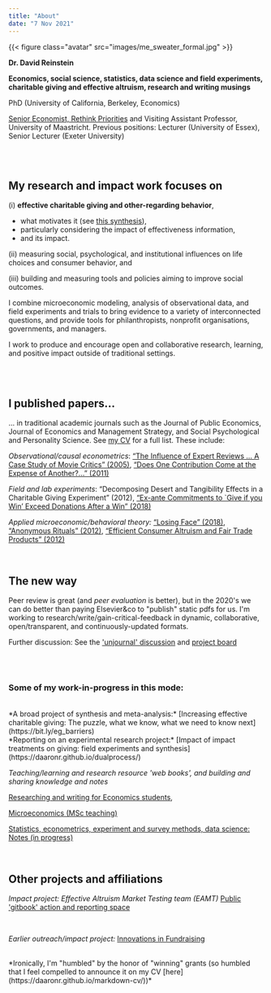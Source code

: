 ```yaml
---
title: "About"
date: "7 Nov 2021"
---
```


{{< figure class="avatar" src="images/me_sweater_formal.jpg" >}}

**Dr. David Reinstein**

**Economics, social science, statistics, data science and field experiments, charitable giving and effective altruism, research and writing musings**


PhD (University of California, Berkeley, Economics)

[Senior Economist, Rethink Priorities](https://www.rethinkpriorities.org/our-team) and Visiting Assistant Professor, University of Maastricht. Previous positions: Lecturer (University of Essex),  Senior Lecturer (Exeter University)


<br>
<br>

## My research and impact work focuses on

(i) **effective charitable giving and other-regarding behavior**,

- what motivates it (see [this synthesis](https://daaronr.github.io/ea_giving_barriers/index.html)),
- particularly considering the impact of effectiveness information,
- and its impact.

(ii) measuring social, psychological, and institutional influences on life choices and consumer behavior, and

(iii) building and measuring tools and policies aiming to improve social outcomes.

I combine microeconomic modeling, analysis of observational data, and field experiments and trials to bring evidence to a variety of interconnected questions, and provide tools for philanthropists, nonprofit organisations, governments, and managers.

I work to produce and encourage open and collaborative research, learning, and positive impact outside of traditional settings.

<br>
<br>


## I published papers...

... in traditional academic journals such as the Journal of Public Economics,  Journal of Economics and Management Strategy, and Social Psychological and Personality Science. See [my CV](#pubs) for a full list. These include:

*Observational/causal econometrics*: [“The Influence of Expert Reviews ... A Case Study of Movie Critics” (2005)](https://www.researchgate.net/publication/4992942_The_Influence_of_Expert_Reviews_on_Consumer_Demand_for_Experience_Goods_A_Case_Study_of_Movie_Critics), [“Does One Contribution Come at the Expense of Another?...” (2011)](https://www.researchgate.net/publication/227377867_Does_One_Charitable_Contribution_Come_at_the_Expense_of_Another)

*Field and lab experiments*:  “Decomposing Desert and Tangibility Effects in a Charitable Giving Experiment” (2012),  [“Ex-ante Commitments to `Give if you Win’ Exceed Donations After a Win” (2018)](https://ore.exeter.ac.uk/repository/bitstream/handle/10871/32001/GivingProbabilityMaster1_commentsout.pdf?sequence=1&isAllowed=y)

*Applied microeconomic/behavioral theory:* [“Losing Face” (2018)](https://www.dropbox.com/s/tx4yfun1ctxuezw/LosingFace.pdf?dl=0), [“Anonymous Rituals” (2012)](https://www.sciencedirect.com/science/article/pii/S0167268111001806), [“Efficient Consumer Altruism and Fair Trade Products” (2012)](https://www.researchgate.net/publication/239768339_Efficient_Consumer_Altruism_and_Fair_Trade_Products)

<br>


## The new way

Peer review is great (and *peer evaluation* is better), but in the 2020's  we can do better than paying Elsevier&co to "publish" static pdfs for us. <!-- link to discussion/rant here --> I'm working to research/write/gain-critical-feedback in dynamic, collaborative, open/transparent, and continuously-updated formats.

Further discussion: See the ['unjournal' discussion](https://bit.ly/unjournal) and [project board](https://bit.ly/eaunjournal)


<br>
<br>

### Some of my work-in-progress in this mode:


<!-- Todo: put up at least one 'traditional research project in open format' here -->

<br>
*A broad project of synthesis and meta-analysis:* [Increasing effective charitable giving: The puzzle, what we know, what we need to know next](https://bit.ly/eg_barriers)

<br>
*Reporting on an experimental research project:* [Impact of impact treatments on giving: field experiments and synthesis](https://daaronr.github.io/dualprocess/)



<br>

*Teaching/learning and research resource 'web books', and building and sharing knowledge and notes*

[Researching and writing for Economics students](https://daaronr.github.io/writing_econ_research/about-this-work.html),

[Microeconomics (MSc teaching)](https://daaronr.github.io/micro-giving-pub/)

[Statistics, econometrics, experiment and survey methods, data science: Notes (in progress)](https://daaronr.github.io/metrics_discussion/introduction.html)

<br>

## Other projects and affiliations


*Impact project: Effective Altruism Market Testing team (EAMT)* [Public 'gitbook' action and reporting space](https://effective-giving-marketing.gitbook.io/untitled/)

<br>

*Earlier outreach/impact project:* [Innovations in Fundraising](innovationsinfundraising.org)

<br>
*Ironically, I'm "humbled" by the honor of "winning" grants (so humbled that I feel compelled to announce it on my CV [here](https://daaronr.github.io/markdown-cv/))*
